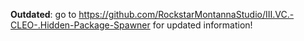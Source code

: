 **Outdated**: go to https://github.com/RockstarMontannaStudio/III.VC.-CLEO-.Hidden-Package-Spawner for updated information!
